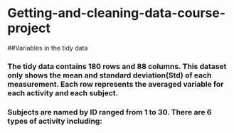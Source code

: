 # Getting-and-cleaning-data-course-project
##Variables in the tidy data
### The tidy data contains 180 rows and 88 columns. This dataset only shows the mean and standard deviation(Std) of each measurement. Each row represents the averaged variable for each activity and each subject.
### Subjects are named by ID ranged from 1 to 30. There are 6 types of activity including: 

